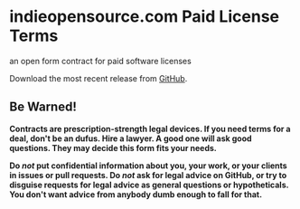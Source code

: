 # indieopensource.com Paid License Terms

an open form contract for paid software licenses

Download the most recent release from [GitHub](https://github.com/indieopensource/paid-license/releases).

## Be Warned!

**Contracts are prescription-strength legal devices.  If you need terms for a deal, don't be an dufus.  Hire a lawyer.  A good one will ask good questions. They may decide this form fits your needs.**

**Do _not_ put confidential information about you, your work, or your clients in issues or pull requests.  Do _not_ ask for legal advice on GitHub, or try to disguise requests for legal advice as general questions or hypotheticals.  You don't want advice from anybody dumb enough to fall for that.**
